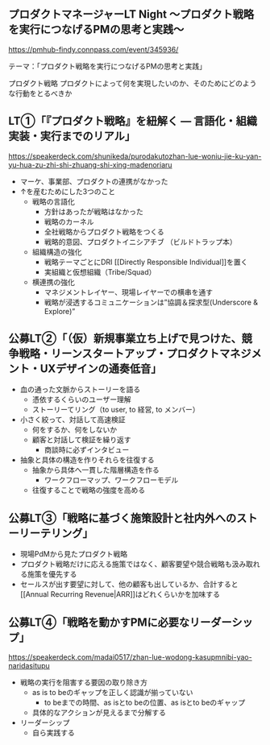 ## プロダクトマネージャーLT Night 〜プロダクト戦略を実行につなげるPMの思考と実践〜
https://pmhub-findy.connpass.com/event/345936/

テーマ：「プロダクト戦略を実行につなげるPMの思考と実践」

プロダクト戦略
	プロダクトによって何を実現したいのか、そのためにどのような行動をとるべきか

## LT①「『プロダクト戦略』を紐解く — 言語化・組織実装・実行までのリアル」
https://speakerdeck.com/shunikeda/purodakutozhan-lue-woniu-jie-ku-yan-yu-hua-zu-zhi-shi-zhuang-shi-xing-madenoriaru
- マーケ、事業部、プロダクトの連携がなかった
- ↑を産むためにした3つのこと
	- 戦略の言語化
		- 方針はあったが戦略はなかった
		- 戦略のカーネル
		- 全社戦略からプロダクト戦略をつくる
		- 戦略的意図、プロダクトイニシアチブ （ビルドトラップ本）
	- 組織構造の強化
		- 戦略テーマごとにDRI [[Directly Responsible Individual]]を置く
		- 実組織と仮想組織（Tribe/Squad）
	- 横連携の強化
		- マネジメントレイヤー、現場レイヤーでの横串を通す
		- 戦略が浸透するコミュニケーションは”協調＆探求型(Underscore & Explore)”

## 公募LT②「（仮）新規事業立ち上げで見つけた、競争戦略・リーンスタートアップ・プロダクトマネジメント・UXデザインの通奏低音」
- 血の通った文脈からストーリーを語る
	- 憑依するくらいのユーザー理解
	- ストーリーてリング（to user, to 経営, to メンバー）
- 小さく絞って、対話して高速検証
	- 何をするか、何をしないか
	- 顧客と対話して検証を繰り返す
		- 商談時に必ずインタビュー
- 抽象と具体の構造を作りそれらを往復する
	- 抽象から具体へ一貫した階層構造を作る
		- ワークフローマップ、ワークフローモデル
	- 往復することで戦略の強度を高める

## 公募LT③「戦略に基づく施策設計と社内外へのストーリーテリング」
- 現場PdMから見たプロダクト戦略
- プロダクト戦略だけに応える施策ではなく、顧客要望や競合戦略も汲み取れる施策を優先する
- セールスが出す要望に対して、他の顧客も出しているか、合計すると[[Annual Recurring Revenue|ARR]]はどれくらいかを加味する

## 公募LT④「戦略を動かすPMに必要なリーダーシップ」
https://speakerdeck.com/madai0517/zhan-lue-wodong-kasupmnibi-yao-naridasitupu
- 戦略の実行を阻害する要因の取り除き方
	- as is to beのギャップを正しく認識が揃っていない
		- to beまでの時間、as isとto beの位置、as isとto beのギャップ
	- 具体的なアクションが見えるまで分解する
- リーダーシップ
	- 自ら実践する
